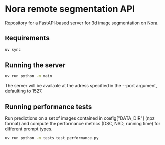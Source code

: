 # Nora remote segmentation API

Repository for a FastAPI-based server for 3d image segmentation on [Nora](https://www.nora-imaging.com/).

## Requirements

```bash
uv sync
```

## Running the server
```bash
uv run python -m main
```

The server will be available at the adress specified in the --port argument, defaulting to 1527. 


## Running performance tests

Run predictions on a set of images contained in config["DATA_DIR"] (npz format) and compute the performance metrics (DSC, NSD, running time) for different prompt types.

```bash
uv run python -m tests.test_performance.py 
```


